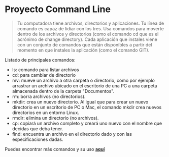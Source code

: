 # Proyecto Command Line 

> Tu computadora tiene archivos, directorios y aplicaciones. Tu línea de comando es capaz de lidiar con los tres. Usa comandos para moverte dentro de los archivos y directorios (como el comando cd que es el acrónimo de change directory). Cada aplicación que instales viene con un conjunto de comandos que están disponibles a partir del momento en que instales la aplicación (como el comando GIT).

Listado de principales comandos:

- ls: comando para listar archivos
- cd: para cambiar de directorio
- mv: mueve un archivo a otra carpeta o directorio, como por ejemplo arrastrar un archivo ubicado en el escritorio de una PC a una carpeta almacenada dentro de la carpeta "Documentos".
- rm: borra archivos (no directorios).
- mkdir: crea un nuevo directorio. Al igual que para crear un nuevo directorio en un escritorio de PC o Mac, el comando mkdir crea nuevos directorios en un entorno Linux.
- rmdir: elimina un directorio (no archivos).
- cp: copiará un archivo completo y creará uno nuevo con el nombre que decidas que deba tener.
- find: encuentra un archivo en el directorio dado y con las especificaciones dadas.

Puedes encontrar más comandos y su uso **[aquí](https://www.hostinger.es/tutoriales/linux-comandos)**
